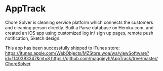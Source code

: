 # AppTrack
 Chore Solver is cleaning service platform which connects the customers and cleaning person directly.
Built a Parse database on Heroku.com, and created an iOS app using customized log in/ sign up pages, remote push notification, Sketch design. 

 This app has been successfully shipped to iTunes store: https://itunes.apple.com/WebObjects/MZStore.woa/wa/viewSoftware?id=1140383347&mt=8,https://github.com/maggieyh/AppTrack/tree/master/ChoreSolver.
